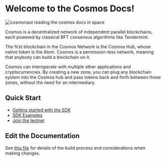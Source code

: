 # Welcome to the Cosmos Docs!

![cosmonaut reading the cosmos docs in space](./graphics/cosmos-docs.jpg)

Cosmos is a decentralized network of independent parallel blockchains, each powered by classical BFT consensus algorithms like Tendermint.

The first blockchain in the Cosmos Network is the Cosmos Hub, whose native token is the Atom. Cosmos is a permission-less network, meaning that anybody can build a blockchain on it.

Cosmos can interoperate with multiple other applications and cryptocurrencies. By creating a new zone, you can plug any blockchain system into the Cosmos hub and pass tokens back and forth between those zones, without the need for an intermediary.

## Quick Start

- [Getting started with the SDK](https://cosmos.network/docs/sdk/core/intro.html)
- [SDK Examples](/examples)
- [Join the testnet](https://cosmos.network/docs/getting-started/full-node.html#run-a-full-node)

## Edit the Documentation

See [this file](./DOCS_README.md) for details of the build process and
considerations when making changes.
